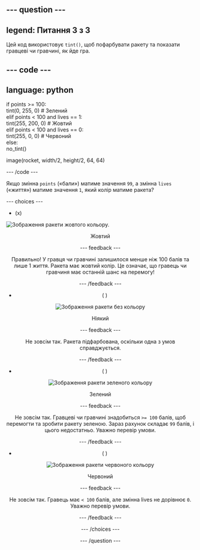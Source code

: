 --- question ---
---
legend: Питання 3 з 3
---

Цей код використовує `tint()`, щоб пофарбувати ракету та показати гравцеві чи гравчині, як йде гра.

--- code ---
---
language: python
---

if points >= 100:    
    tint(0, 255, 0) # Зелений   
elif points < 100 and lives == 1:   
  tint(255, 200, 0) # Жовтий    
elif points < 100 and lives == 0:     
  tint(255, 0, 0) # Червоний     
else:      
  no_tint()

image(rocket, width/2, height/2, 64, 64)

--- /code ---

Якщо змінна `points` («бали») матиме значення `99`, а змінна `lives` («життя») матиме значення `1`, який колір матиме ракета?

--- choices ---

- (x)

![Зображення ракети жовтого кольору.](images/rocket_amber.png) <div style="text-align: center;">Жовтий

 --- feedback ---

 Правильно! У гравця чи гравчині залишилося менше ніж 100 балів та лише 1 життя. Ракета має жовтий колір. Це означає, що гравець чи гравчиня має останній шанс на перемогу!

 --- /feedback ---

- ( )

![Зображення ракети без кольору](images/rocket_original.png) <div style="text-align: center;">Ніякий

 --- feedback ---

 Не зовсім так. Ракета підфарбована, оскільки одна з умов справджується.

 --- /feedback ---

- ( )

![Зображення ракети зеленого кольору](images/rocket_green.png) <div style="text-align: center;">Зелений

 --- feedback ---

 Не зовсім так. Гравцеві чи гравчині знадобиться `>= 100` балів, щоб перемогти та зробити ракету зеленою. Зараз рахунок складає `99` балів, і цього недостатньо. Уважно перевір умови.

 --- /feedback ---

- ( )

![Зображення ракети червоного кольору](images/rocket_red.png) <div style="text-align: center;">Червоний

 --- feedback ---

 Не зовсім так. Гравець має `< 100` балів, але змінна lives не дорівнює `0`. Уважно перевір умови.

 --- /feedback ---

--- /choices ---

--- /question ---
